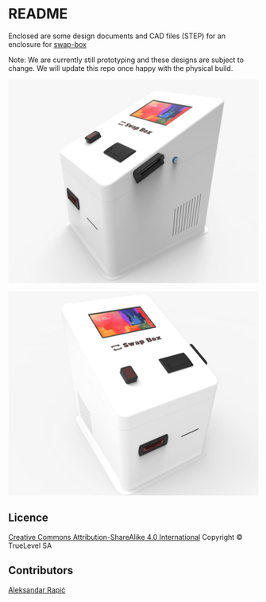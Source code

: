 README
======

Enclosed are some design documents and CAD files (STEP) for an enclosure for [swap-box](https://www.github.com/TrueLevelSA/swap-box)


Note: We are currently still prototyping and these designs are subject to change.  We will update this repo once happy with the physical build.


![3D Render 1!](/images/image1.jpeg "3D Render 1")

![3D Render 2!](/images/image2.jpeg "3D Render 2")


Licence
-------

[Creative Commons Attribution-ShareAlike 4.0 International](/LICENCE.txt)
Copyright &copy; TrueLevel SA


Contributors
------------

[Aleksandar Rapić](https://www.linkedin.com/in/alexrapic/)
